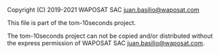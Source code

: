 Copyright (C) 2019-2021 WAPOSAT SAC <juan.basilio@waposat.com>

This file is part of the tom-10seconds project.

The tom-10seconds project can not be copied and/or distributed without the express
permission of WAPOSAT SAC <juan.basilio@waposat.com>.
